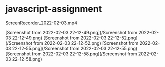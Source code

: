 # javascript-assignment

ScreenRecorder_2022-02-03.mp4

[Screenshot from 2022-02-03 22-12-49.png](/Screenshot from 2022-02-03 22-12-49.png)
[Screenshot from 2022-02-03 22-12-52.png](/Screenshot from 2022-02-03 22-12-52.png)
[Screenshot from 2022-02-03 22-12-55.png](/Screenshot from 2022-02-03 22-12-55.png)
[Screenshot from 2022-02-03 22-12-58.png](/Screenshot from 2022-02-03 22-12-58.png)

